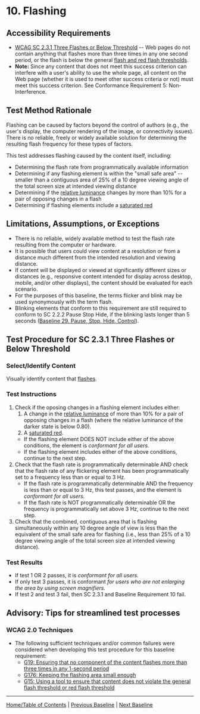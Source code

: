 # 10. Flashing
## Accessibility Requirements
* [WCAG SC 2.3.1 Three Flashes or Below Threshold](http://www.w3.org/TR/UNDERSTANDING-WCAG20/seizure-does-not-violate.html) -- Web pages do not contain anything that flashes more than three times in any one second period, or the flash is below the general [flash and red flash thresholds](https://www.w3.org/TR/UNDERSTANDING-WCAG20/seizure-does-not-violate.html#general-thresholddef).
* **Note:** Since any content that does not meet this success criterion can interfere with a user's ability to use the whole page, all content on the Web page (whether it is used to meet other success criteria or not) must meet this success criterion. See Conformance Requirement 5: Non-Interference.

## Test Method Rationale
Flashing can be caused by factors beyond the control of authors (e.g., the user's display, the computer rendering of the image, or connectivity issues). There is no reliable, freely or widely available solution for determining the resulting flash frequency for these types of factors.

This test addresses flashing caused by the content itself, including: 
* Determining the flash rate from programmatically available information
* Determining if any flashing element is within the "small safe area" -- smaller than a contiguous area of 25% of a 10 degree viewing angle of the total screen size at intended viewing distance
* Determining if the [relative luminance](https://www.w3.org/TR/2008/REC-WCAG20-20081211/#relativeluminancedef) changes by more than 10% for a pair of opposing changes in a flash
* Determining if flashing elements include a [saturated red](http://www.w3.org/TR/2008/REC-WCAG20-20081211/#general-thresholddef)
   
## Limitations, Assumptions, or Exceptions
* There is no reliable, widely available method to test the flash rate resulting from the computer or hardware.
* It is possible that users could view content at a resolution or from a distance much different from the intended resolution and viewing distance.
* If content will be displayed or viewed at significantly different sizes or distances (e.g., responsive content intended for display across desktop, mobile, and/or other displays), the content should be evaluated for each scenario. 
* For the purposes of this baseline, the terms flicker and blink may be used synonymously with the term flash.
* Blinking elements that conform to this requirement are still required to conform to SC 2.2.2 Pause Stop Hide, if the blinking lasts longer than 5 seconds ([Baseline 29. Pause, Stop, Hide, Control](29Control.md)).

## Test Procedure for SC 2.3.1 Three Flashes or Below Threshold
### Select/Identify Content
Visually identify content that [flashes](https://www.w3.org/TR/UNDERSTANDING-WCAG20/seizure-does-not-violate.html#flash-def).

### Test Instructions
1. Check if the oposing changes in a flashing element includes either: 
    1. A change in the [relative luminance](https://www.w3.org/TR/2008/REC-WCAG20-20081211/#relativeluminancedef) of more than 10% for a pair of opposing changes in a flash (where the relative luminance of the darker state is below 0.80).
    1. A [saturated red](http://www.w3.org/TR/2008/REC-WCAG20-20081211/#general-thresholddef).
    * If the flashing element DOES NOT include either of the above conditions, the element is *conformant for all users.*
    * If the flashing element includes either of the above conditions, continue to the next step.
1. Check that the flash rate is programmatically determinable AND check that the flash rate of any flickering element has been programmatically set to a frequency less than or equal to 3 Hz.
    * If the flash rate is programmatically determinable AND the frequency is less than or equal to 3 Hz, this test passes, and the element is *conformant for all users.*
    * If the flash rate is NOT programmatically determinable OR the frequency is programmatically set above 3 Hz, continue to the next step.
1. Check that the combined, contiguous area that is flashing simultaneously within any 10 degree angle of view is less than the equivalent of the small safe area for flashing (i.e., less than 25% of a 10 degree viewing angle of the total screen size at intended viewing distance).

### Test Results
* If test 1 OR 2 passes, it is *conformant for all users.*
* If only test 3 passes, it is conformant *for users who are not enlarging the area by using screen magnifiers.*
* If test 2 and test 3 fail, then SC 2.3.1 and Baseline Requirement 10 fail.

## Advisory: Tips for streamlined test processes
### WCAG 2.0 Techniques
* The following sufficient techniques and/or common failures were considered when developing this test procedure for this baseline requirement:
    * [G19: Ensuring that no component of the content flashes more than three times in any 1-second period](https://www.w3.org/TR/WCAG20-TECHS/G19.html)
    * [G176: Keeping the flashing area small enough](https://www.w3.org/TR/WCAG20-TECHS/G176.html)
    * [G15: Using a tool to ensure that content does not violate the general flash threshold or red flash threshold](https://www.w3.org/TR/WCAG20-TECHS/G15.html)

----------------------------------------
[Home/Table of Contents](index.md) | [Previous Baseline](09Contrast.md) | [Next Baseline](11Forms.md)

